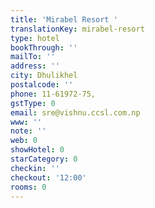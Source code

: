 ```yaml
---
title: 'Mirabel Resort '
translationKey: mirabel-resort
type: hotel
bookThrough: ''
mailTo: ''
address: ''
city: Dhulikhel
postalcode: ''
phone: 11-61972-75,
gstType: 0
email: sre@vishnu.ccsl.com.np
www: ''
note: ''
web: 0
showHotel: 0
starCategory: 0
checkin: ''
checkout: '12:00'
rooms: 0
---
```


